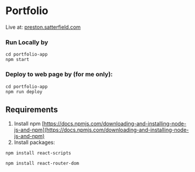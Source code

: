 # Portfolio
Live at: [preston.satterfield.com](https://www.preston-satterfield.com/)
### Run Locally by 
```
cd portfolio-app
npm start
```


### Deploy to web page by (for me only):
```
cd portfolio-app
npm run deploy
```

## Requirements
1. Install npm [https://docs.npmjs.com/downloading-and-installing-node-js-and-npm](https://docs.npmjs.com/downloading-and-installing-node-js-and-npm)
2. Install packages:
```
npm install react-scripts
```
```
npm install react-router-dom
```